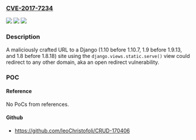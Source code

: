 ### [CVE-2017-7234](https://cve.mitre.org/cgi-bin/cvename.cgi?name=CVE-2017-7234)
![](https://img.shields.io/static/v1?label=Product&message=n%2Fa&color=blue)
![](https://img.shields.io/static/v1?label=Version&message=n%2Fa&color=blue)
![](https://img.shields.io/static/v1?label=Vulnerability&message=n%2Fa&color=brighgreen)

### Description

A maliciously crafted URL to a Django (1.10 before 1.10.7, 1.9 before 1.9.13, and 1.8 before 1.8.18) site using the ``django.views.static.serve()`` view could redirect to any other domain, aka an open redirect vulnerability.

### POC

#### Reference
No PoCs from references.

#### Github
- https://github.com/leoChristofoli/CRUD-170406

